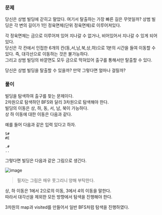 ### 문제

당신은 상범 빌딩에 갇히고 말았다. 여기서 탈출하는 가장 빠른 길은 무엇일까? 상범 빌딩은 각 변의 길이가 1인 정육면체(단위 정육면체)로 이루어져있다.    

각 정육면체는 금으로 이루어져 있어 지나갈 수 없거나, 비어있어서 지나갈 수 있게 되어있다.    
당신은 각 칸에서 인접한 6개의 칸(동,서,남,북,상,하)으로 1분의 시간을 들여 이동할 수 있다. 즉, 대각선으로 이동하는 것은 불가능하다.    
그리고 상범 빌딩의 바깥면도 모두 금으로 막혀있어 출구를 통해서만 탈출할 수 있다.   

당신은 상범 빌딩을 탈출할 수 있을까? 만약 그렇다면 얼마나 걸릴까?   


### 풀이

빌딩을 탐색하여 출구를 찾는 문제이다.   
2차원으로 탐색하던 BFS와 달리 3차원으로 탐색해야 한다.   
빌딩의 이동은 상, 하, 동, 서, 남, 북이 가능하다.   
상 하 이동에 대한 이동은 다음과 같다.   

예를 들어 다음과 같은 입력 있다고 하자.

```
S#
#E

.#
..
```

그렇다면 빌딩은 다음과 같은 그림으로 생긴다.


![image](https://github.com/Win-9/Algorism/assets/80390524/984b4cc4-bacc-4b05-ad3c-6e9cc65de34a)

> 필자는 그림은 매우 못그리니 양해 부탁한다.   


상, 하 이동은 1에서 2으로의 이동, 3에서 4의 이동을 말한다.   
따라서 대각선을 제외한 모든 방향에서 탐색을 진행해야 한다.   

3차원의 map과 visited를 만들어서 일반 BFS처럼 탐색을 진행하였다.





